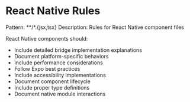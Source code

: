 # React Native Rules
Pattern: **/*.{jsx,tsx}
Description: Rules for React Native component files

React Native components should:
- Include detailed bridge implementation explanations
- Document platform-specific behaviors
- Include performance considerations
- Follow Expo best practices
- Include accessibility implementations
- Document component lifecycle
- Include proper type definitions
- Document native module interactions 